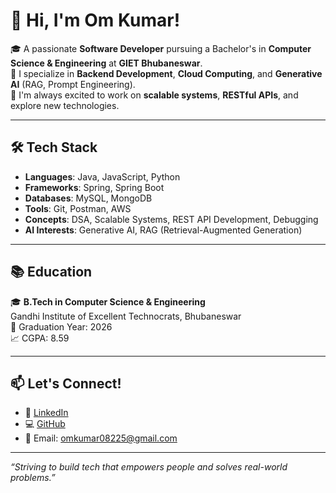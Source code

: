 # 👋 Hi, I'm Om Kumar!

🎓 A passionate **Software Developer** pursuing a Bachelor's in **Computer Science & Engineering** at **GIET Bhubaneswar**.  
🔭 I specialize in **Backend Development**, **Cloud Computing**, and **Generative AI** (RAG, Prompt Engineering).  
🚀 I'm always excited to work on **scalable systems**, **RESTful APIs**, and explore new technologies.

---
## 🛠️ Tech Stack

- **Languages**: Java, JavaScript, Python  
- **Frameworks**: Spring, Spring Boot  
- **Databases**: MySQL, MongoDB  
- **Tools**: Git, Postman, AWS  
- **Concepts**: DSA, Scalable Systems, REST API Development, Debugging  
- **AI Interests**: Generative AI, RAG (Retrieval-Augmented Generation)

---
## 📚 Education

🎓 **B.Tech in Computer Science & Engineering**  
Gandhi Institute of Excellent Technocrats, Bhubaneswar  
📅 Graduation Year: 2026  
📈 CGPA: 8.59

---
## 📫 Let's Connect!

- 🔗 [LinkedIn](https://linkedin.com/in/om-kumar-42a715302)
- 💻 [GitHub](https://github.com/OmKumar-08)
- 📧 Email: omkumar08225@gmail.com

---

_“Striving to build tech that empowers people and solves real-world problems.”_
